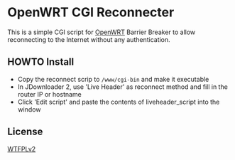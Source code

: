 OpenWRT CGI Reconnecter
===

This is a simple CGI script for [OpenWRT](http://openwrt.org/) Barrier Breaker to allow reconnecting to the Internet without any authentication.


HOWTO Install
---

- Copy the reconnect scrip to `/www/cgi-bin` and make it executable
- In JDownloader 2, use 'Live Header' as reconnect method and fill in the router IP or hostname
- Click 'Edit script' and paste the contents of liveheader_script into the window


License
---

[WTFPLv2](http://sam.zoy.org/wtfpl/)
